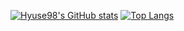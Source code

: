 [![Hyuse98's GitHub stats](https://github-readme-stats.vercel.app/api?username=Hyuse98&count_private=true&show_icons=true&theme=tokyonight)](https://github.com/anuraghazra/github-readme-stats)
[![Top Langs](https://github-readme-stats.vercel.app/api/top-langs/?username=Hyuse98&count_private=true&show_icons=true&theme=tokyonight)](https://github.com/anuraghazra/github-readme-stats)


